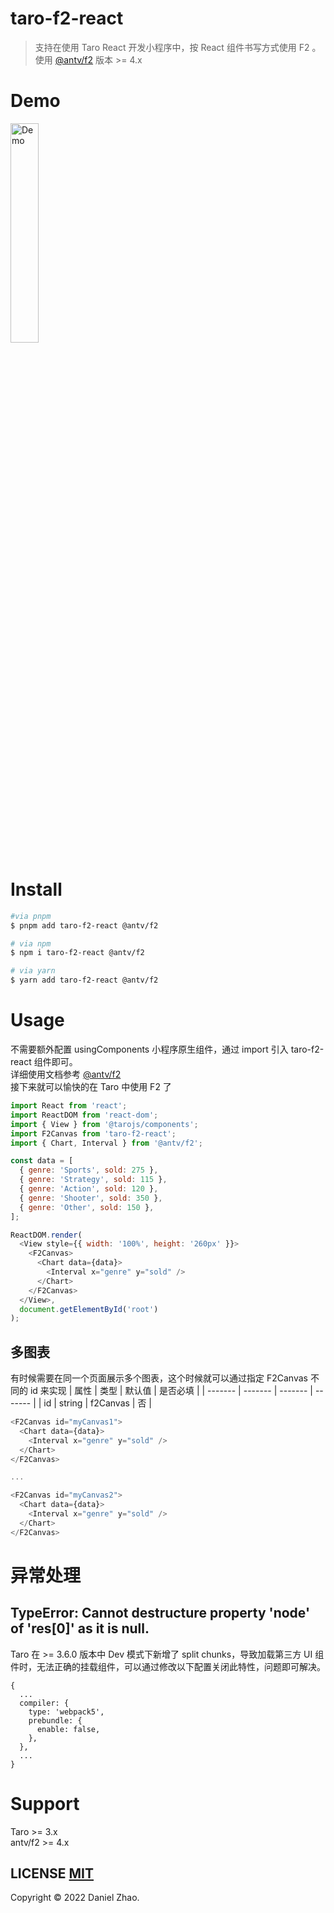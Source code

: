 # taro-f2-react

> 支持在使用 Taro React 开发小程序中，按 React 组件书写方式使用 F2 。
> <br>使用 [@antv/f2](https://f2.antv.vision/zh/docs/tutorial/getting-started) 版本 >= 4.x

# Demo
<img src="https://github.com/domisooo/taro-f2-react/blob/main/docs/screenshot.png" alt="Demo" width="30%" />

# Install

```bash
#via pnpm
$ pnpm add taro-f2-react @antv/f2

# via npm
$ npm i taro-f2-react @antv/f2

# via yarn
$ yarn add taro-f2-react @antv/f2
```

# Usage

不需要额外配置 usingComponents 小程序原生组件，通过 import 引入 taro-f2-react 组件即可。
<br>详细使用文档参考 [@antv/f2](https://f2.antv.vision/zh/docs/tutorial/getting-started)
<br>接下来就可以愉快的在 Taro 中使用 F2 了

```javascript
import React from 'react';
import ReactDOM from 'react-dom';
import { View } from '@tarojs/components';
import F2Canvas from 'taro-f2-react';
import { Chart, Interval } from '@antv/f2';

const data = [
  { genre: 'Sports', sold: 275 },
  { genre: 'Strategy', sold: 115 },
  { genre: 'Action', sold: 120 },
  { genre: 'Shooter', sold: 350 },
  { genre: 'Other', sold: 150 },
];

ReactDOM.render(
  <View style={{ width: '100%', height: '260px' }}>
    <F2Canvas>
      <Chart data={data}>
        <Interval x="genre" y="sold" />
      </Chart>
    </F2Canvas>
  </View>,
  document.getElementById('root')
);
```

## 多图表

有时候需要在同一个页面展示多个图表，这个时候就可以通过指定 F2Canvas 不同的 id 来实现
| 属性 | 类型 | 默认值 | 是否必填 |
| ------- | ------- | ------- | ------- |
| id | string | f2Canvas | 否 |

```javascript
<F2Canvas id="myCanvas1">
  <Chart data={data}>
    <Interval x="genre" y="sold" />
  </Chart>
</F2Canvas>

...

<F2Canvas id="myCanvas2">
  <Chart data={data}>
    <Interval x="genre" y="sold" />
  </Chart>
</F2Canvas>
```

# 异常处理

## TypeError: Cannot destructure property 'node' of 'res[0]' as it is null.
Taro 在 >= 3.6.0 版本中 Dev 模式下新增了 split chunks，导致加载第三方 UI 组件时，无法正确的挂载组件，可以通过修改以下配置关闭此特性，问题即可解决。
```
{
  ...
  compiler: {
    type: 'webpack5',
    prebundle: {
      enable: false,
    },
  },
  ...
}
```

# Support

Taro >= 3.x
<br>antv/f2 >= 4.x

## LICENSE [MIT](LICENSE)

Copyright © 2022 Daniel Zhao.
